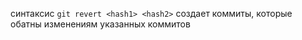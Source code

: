 синтаксис `git revert <hash1> <hash2>`
создает коммиты, которые обатны изменениям указанных коммитов